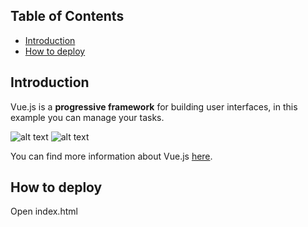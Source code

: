 

## Table of Contents

- [Introduction](#introduction)
- [How to deploy](#how-to-deploy)

## Introduction

Vue.js is a **progressive framework** for building user interfaces, in this example you can manage your tasks.

![alt text](https://cdn.shopify.com/s/files/1/0533/2089/files/vuejs-tutorial_2d2a853c-aa2f-44b0-80df-933b495f77f8.png?v=1509478492)
![alt text](https://i.imgur.com/m7puOna.png)

You can find more information about Vue.js [here](https://vuejs.org/).

## How to deploy

Open index.html








